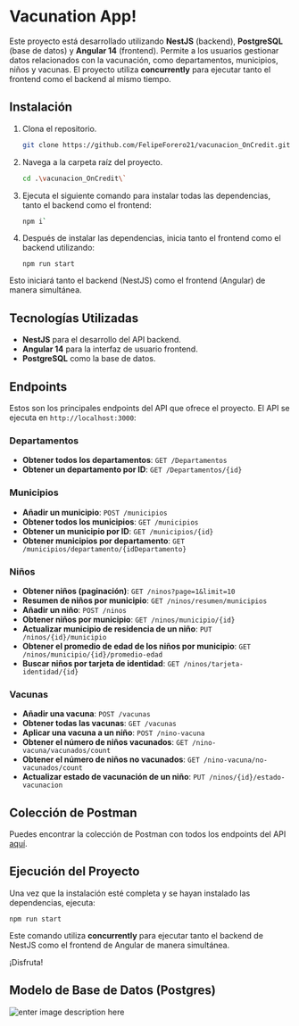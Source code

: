 # Vacunation App!

Este proyecto está desarrollado utilizando **NestJS** (backend), **PostgreSQL** (base de datos) y **Angular 14** (frontend). Permite a los usuarios gestionar datos relacionados con la vacunación, como departamentos, municipios, niños y vacunas. El proyecto utiliza **concurrently** para ejecutar tanto el frontend como el backend al mismo tiempo.

## Instalación

1. Clona el repositorio.

   ```bash
   git clone https://github.com/FelipeForero21/vacunacion_OnCredit.git` 

2. Navega a la carpeta raíz del proyecto.

   ```bash
   cd .\vacunacion_OnCredit\` 
3. Ejecuta el siguiente comando para instalar todas las dependencias, tanto el backend como el frontend:

   ```bash
   npm i` 

4.  Después de instalar las dependencias, inicia tanto el frontend como el backend utilizando:

    
    `npm run start` 
    

Esto iniciará tanto el backend (NestJS) como el frontend (Angular) de manera simultánea.

## Tecnologías Utilizadas

-   **NestJS** para el desarrollo del API backend.
-   **Angular 14** para la interfaz de usuario frontend.
-   **PostgreSQL** como la base de datos.

## Endpoints

Estos son los principales endpoints del API que ofrece el proyecto. El API se ejecuta en `http://localhost:3000`:

### Departamentos

-   **Obtener todos los departamentos**: `GET /Departamentos`
-   **Obtener un departamento por ID**: `GET /Departamentos/{id}`

### Municipios

-   **Añadir un municipio**: `POST /municipios`
-   **Obtener todos los municipios**: `GET /municipios`
-   **Obtener un municipio por ID**: `GET /municipios/{id}`
-   **Obtener municipios por departamento**: `GET /municipios/departamento/{idDepartamento}`

### Niños

-   **Obtener niños (paginación)**: `GET /ninos?page=1&limit=10`
-   **Resumen de niños por municipio**: `GET /ninos/resumen/municipios`
-   **Añadir un niño**: `POST /ninos`
-   **Obtener niños por municipio**: `GET /ninos/municipio/{id}`
-   **Actualizar municipio de residencia de un niño**: `PUT /ninos/{id}/municipio`
-   **Obtener el promedio de edad de los niños por municipio**: `GET /ninos/municipio/{id}/promedio-edad`
-   **Buscar niños por tarjeta de identidad**: `GET /ninos/tarjeta-identidad/{id}`

### Vacunas

-   **Añadir una vacuna**: `POST /vacunas`
-   **Obtener todas las vacunas**: `GET /vacunas`
-   **Aplicar una vacuna a un niño**: `POST /nino-vacuna`
-   **Obtener el número de niños vacunados**: `GET /nino-vacuna/vacunados/count`
-   **Obtener el número de niños no vacunados**: `GET /nino-vacuna/no-vacunados/count`
-   **Actualizar estado de vacunación de un niño**: `PUT /ninos/{id}/estado-vacunacion`

## Colección de Postman

Puedes encontrar la colección de Postman con todos los endpoints del API [aquí](https://github.com/FelipeForero21/vacunacion_OnCredit/blob/master/VacunationApp.postman_collection.json).

## Ejecución del Proyecto

Una vez que la instalación esté completa y se hayan instalado las dependencias, ejecuta:



`npm run start` 

Este comando utiliza **concurrently** para ejecutar tanto el backend de NestJS como el frontend de Angular de manera simultánea.

¡Disfruta!

## Modelo de Base de Datos (Postgres)

![enter image description here](https://github.com/FelipeForero21/vacunacion_OnCredit/blob/master/ModeloBaseDeDatosVacunacion.png?raw=true)
